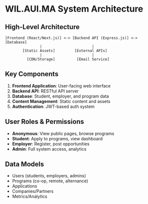 # WIL.AUI.MA System Architecture

## High-Level Architecture
```
[Frontend (React/Next.js)] <-> [Backend API (Express.js)] <-> [Database]
                |                       |
        [Static Assets]         [External APIs]
                |                       |
          [CDN/Storage]          [Email Service]
```

## Key Components
1. **Frontend Application**: User-facing web interface
2. **Backend API**: RESTful API server
3. **Database**: Student, employer, and program data
4. **Content Management**: Static content and assets
5. **Authentication**: JWT-based auth system

## User Roles & Permissions
- **Anonymous**: View public pages, browse programs
- **Student**: Apply to programs, view dashboard
- **Employer**: Register, post opportunities
- **Admin**: Full system access, analytics

## Data Models
- Users (students, employers, admins)
- Programs (co-op, remote, alternance)
- Applications
- Companies/Partners
- Metrics/Analytics
